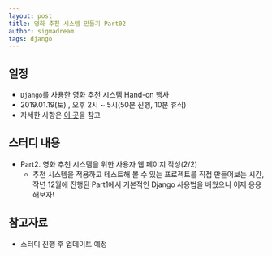 ```yaml
---
layout: post
title: 영화 추천 시스템 만들기 Part02
author: sigmadream
tags: django
---
```


## 일정

* `Django`를 사용한 영화 추천 시스템 Hand-on 행사
* 2019.01.19(토) , 오후 2시 ~ 5시(50분 진행, 10분 휴식)
* 자세한 사항은 [이 곳](https://festa.io/events/189)을 참고

## 스터디 내용

* Part2. 영화 추천 시스템을 위한 사용자 웹 페이지 작성(2/2)
  * 추천 시스템을 적용하고 테스트해 볼 수 있는 프로젝트를 직접 만들어보는 시간, 작년 12월에 진행된 Part1에서 기본적인 Django 사용법을 배웠으니 이제 응용해보자!

## 참고자료

* 스터디 진행 후 업데이트 예정